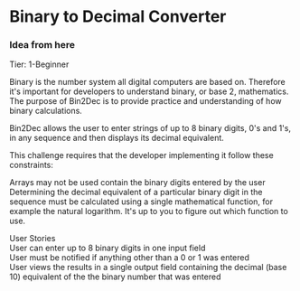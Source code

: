 <h1>Binary to Decimal Converter</h1>
<h3>Idea from here</h3>

Tier: 1-Beginner

Binary is the number system all digital computers are based on. Therefore it's important for developers to understand binary, or base 2, mathematics. The purpose of Bin2Dec is to provide practice and understanding of how binary calculations.

Bin2Dec allows the user to enter strings of up to 8 binary digits, 0's and 1's, in any sequence and then displays its decimal equivalent.

This challenge requires that the developer implementing it follow these constraints:

Arrays may not be used contain the binary digits entered by the user
Determining the decimal equivalent of a particular binary digit in the sequence must be calculated using a single mathematical function, for example the natural logarithm. It's up to you to figure out which function to use.</br>

User Stories</br>
  User can enter up to 8 binary digits in one input field</br>
  User must be notified if anything other than a 0 or 1 was entered</br>
  User views the results in a single output field containing the decimal (base 10) equivalent of the the binary number that was entered</br>
